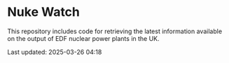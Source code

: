 # Nuke Watch

This repository includes code for retrieving the latest information available on the output of EDF nuclear power plants in the UK.

Last updated: 2025-03-26 04:18